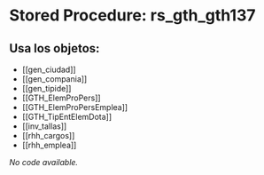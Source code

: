 # Stored Procedure: rs_gth_gth137

## Usa los objetos:
- [[gen_ciudad]]
- [[gen_compania]]
- [[gen_tipide]]
- [[GTH_ElemProPers]]
- [[GTH_ElemProPersEmplea]]
- [[GTH_TipEntElemDota]]
- [[inv_tallas]]
- [[rhh_cargos]]
- [[rhh_emplea]]

*No code available.*
